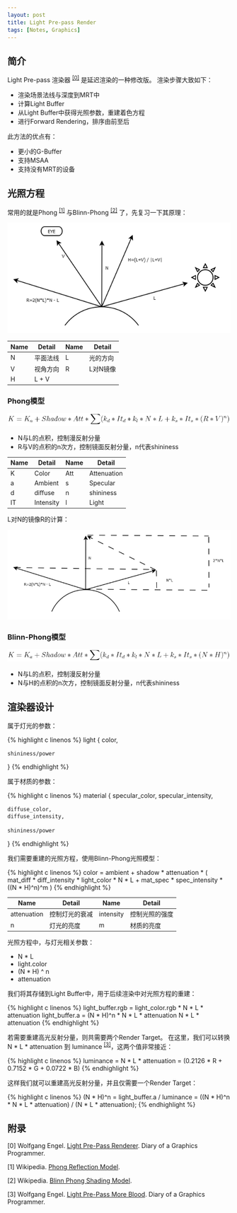 ```yaml
---
layout: post
title: Light Pre-pass Render
tags: [Notes, Graphics]
---
```


## 简介

Light Pre-pass 渲染器 <sup>[[0]](#ref)</sup> 是延迟渲染的一种修改版。
渲染步骤大致如下：

- 渲染场景法线与深度到MRT中
- 计算Light Buffer
- 从Light Buffer中获得光照参数，重建着色方程
- 进行Forward Rendering，排序由前至后

此方法的优点有：

- 更小的G-Buffer
- 支持MSAA
- 支持没有MRT的设备

## 光照方程

常用的就是Phong <sup>[[1]](#ref)</sup> 与Blinn-Phong <sup>[[2]](#ref)</sup> 了，先复习一下其原理：

![phong](/public/content/2015-06-20/phong.png)

| Name  | Detail | Name | Detail |
| --- | --- | --- | --- |
| N | 平面法线 | L | 光的方向 |
| V | 视角方向 | R | L对N镜像 |
| H | L + V |  |  |

### Phong模型

![phong model](/public/content/2015-06-20/phong_model.png)

- N与L的点积，控制漫反射分量
- R与V的点积的n次方，控制镜面反射分量，n代表shininess

| Name  | Detail | Name | Detail |
| --- | --- | --- | --- |
| K | Color | Att | Attenuation |
| a | Ambient | s | Specular | 
| d | diffuse | n | shininess | 
| IT | Intensity | l | Light | 

L对N的镜像R的计算：

![reflect](/public/content/2015-06-20/reflect.png)

### Blinn-Phong模型

![blinn phong model](/public/content/2015-06-20/blinn_phong_model.png)

- N与L的点积，控制漫反射分量
- N与H的点积的n次方，控制镜面反射分量，n代表shininess

## 渲染器设计

属于灯光的参数：

{% highlight c linenos %}
light
{
	color, 

	shininess/power
}
{% endhighlight %}

属于材质的参数：

{% highlight c linenos %}
material 
{
	specular_color, 
	specular_intensity, 

	diffuse_color, 
	diffuse_intensity,

	shininess/power
}
{% endhighlight %}

我们需要重建的光照方程，使用Blinn-Phong光照模型：

{% highlight c linenos %}
color = ambient + shadow * attenuation * (
	mat_diff * diff_intensity * light_color * N * L + 
	mat_spec * spec_intensity * ((N * H)^n)^m
)
{% endhighlight %}

| Name  | Detail | Name | Detail |
| --- | --- | --- | --- |
| attenuation | 控制灯光的衰减 | intensity | 控制光照的强度 | 
| n | 灯光的亮度 | m | 材质的亮度 | 

光照方程中，与灯光相关参数：

- N * L 
- light.color
- (N * H) ^ n 
- attenuation

我们将其存储到Light Buffer中，用于后续渲染中对光照方程的重建：

{% highlight c linenos %}
light_buffer.rgb 	= light_color.rgb * N * L * attenuation
light_buffer.a 		= (N * H)^n * N * L * attenuation
N * L * attenuation
{% endhighlight %}

若需要重建高光反射分量，则共需要两个Render Target。
在这里，我们可以转换 N * L * attenuation 到 luminance <sup>[[3]](#ref)</sup>，这两个值非常接近：

{% highlight c linenos %}
luminance 	= N * L * attenuation 
			= (0.2126 * R + 0.7152 * G + 0.0722 * B)
{% endhighlight %}

这样我们就可以重建高光反射分量，并且仅需要一个Render Target：

{% highlight c linenos %}
(N * H)^n 	= light_buffer.a / luminance
			= ((N * H)^n * N * L * attenuation) / (N * L * attenuation);
{% endhighlight %}

<span id="ref"></span>
## 附录

[0] Wolfgang Engel. [Light Pre-Pass Renderer](http://diaryofagraphicsprogrammer.blogspot.com/2008/03/light-pre-pass-renderer.html). Diary of a Graphics Programmer.

[1] Wikipedia. [Phong Reflection Model](https://en.wikipedia.org/wiki/Phong_reflection_model).

[2] Wikipedia. [Blinn Phong Shading Model](https://en.wikipedia.org/wiki/Blinn%E2%80%93Phong_shading_model).

[3] Wolfgang Engel. [Light Pre-Pass More Blood](http://diaryofagraphicsprogrammer.blogspot.com/2008/09/light-pre-pass-more-blood.html). Diary of a Graphics Programmer.

